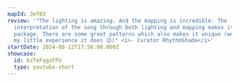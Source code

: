 ```yaml
---
mapId: 3ef83
review: '"The lighting is amazing. And the mapping is incredible. The
  interpretation of the song through both lighting and mapping makes it a whole
  package. There are some great patterns which also makes it unique (well - to
  my little experience it does 😉)" <i>- Curator RhythmShade</i>'
startDate: 2024-08-12T17:56:00.000Z
showcase:
  id: bzTeFqgzFFU
  type: youtube-short
---
```

